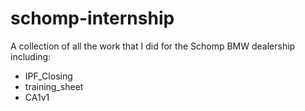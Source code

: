 # schomp-internship

A collection of all the work that I did for the Schomp BMW dealership including:
- IPF_Closing
- training_sheet
- CA1v1
